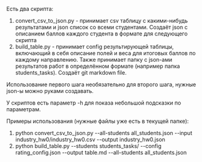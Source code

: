 Есть два скрипта:

1. convert_csv_to_json.py    -  принимает csv таблицу с какими-нибудь результатами и json список со всеми студентами. Создаёт json с описанием баллов каждого студента в формате для следующего скрипта
2. build_table.py    -  принимает config результирующей таблицы, включающий в себя описание полей и веса для итоговых баллов по каждому направлению. Также принимает папку с json-ами результатов работ в определённом формате (например папка students_tasks). Создаёт git markdown file.

Использование первого шага необязательно для второго шага, нужные json-ы можно руками создавать.

У скриптов есть параметр -h для показа небольшой подсказки по параметрам.

Примеры использования (нужные файлы уже есть в текущей папке):

1. python convert_csv_to_json.py --all-students all_students.json --input industry_hw0/industry_hw0.csv --output industry_hw0.json
2. python build_table.py --students students_tasks/ --config rating_config.json --output table.md --all-students all_students.json
